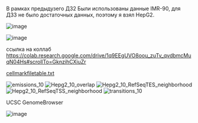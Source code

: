 В рамках предыдузего ДЗ2 Были использованы данные IMR-90, для ДЗ3 не было достаточных данных, поэтому я взял HepG2.

![image](https://user-images.githubusercontent.com/43177979/160285235-f2e80034-7fbb-4f36-ae16-91134daeaa46.png)


![image](https://user-images.githubusercontent.com/43177979/160285260-75f6767e-08b7-42e9-831f-12ce42a6d5a9.png)

ссылка на коллаб https://colab.research.google.com/drive/1q9EEgUVO8oou_zuTv_qvdbmcMuqN04Hs#scrollTo=GknzihCXiuZr


[cellmarkfiletable.txt](https://github.com/midzukami/hse_hw3_chromhmm/files/8358236/cellmarkfiletable.txt)


![emissions_10](https://user-images.githubusercontent.com/43177979/160297338-9ccc13c0-2cc6-4ffb-8a86-f9b6d61186f5.png)
![Hepg2_10_overlap](https://user-images.githubusercontent.com/43177979/160297341-8c8b2433-14df-488b-83c3-257764e2c707.png)
![Hepg2_10_RefSeqTES_neighborhood](https://user-images.githubusercontent.com/43177979/160297343-95347e84-d9f3-4a9e-8186-08353396dad9.png)
![Hepg2_10_RefSeqTSS_neighborhood](https://user-images.githubusercontent.com/43177979/160297344-df3409f2-814a-4a19-99b6-a103ef3a4819.png)
![transitions_10](https://user-images.githubusercontent.com/43177979/160297346-7f9daf21-b9f6-4bc9-84e1-fa77aee74519.png)

UCSC GenomeBrowser

![image](https://user-images.githubusercontent.com/43177979/160297430-354accf9-cee0-46a1-a519-315d81fe3767.png)



